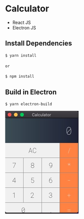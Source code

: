 # Calculator

* React JS
* Electron JS

## Install Dependencies

```bash
$ yarn install

or

$ npm install
```

## Build in Electron

```bash
$ yarn electron-build
```

![calculator](screenshot.jpg)
